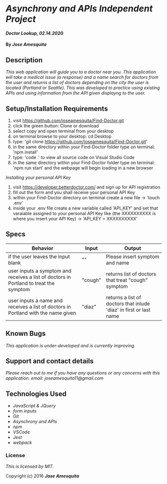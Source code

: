 # _Asynchrony and APIs Independent Project_

#### _Doctor Lookup, 02.14.2020_

#### By _**Jose Amesquita**_

## Description

_This web application will guide you to a doctor near you. This application will take a medical issue (a response) and a name search for doctors from the user and returns a list of doctors depending on the city the user is located (Portland or Seattle). This was developed to practice using existing APIs and using information from the API given displayng to the user._

## Setup/Installation Requirements

1. visit https://github.com/joseamesquita/Find-Doctor.git
2. click the green button: Clone or download 
3. select copy and open terminal from your desktop
4. on terminal browse to your desktop: cd Desktop
5. type: 'git clone https://github.com/joseamesquita/Find-Doctor.git'
6. in the same directory within your Find-Doctor folder type on terminal: 'npm install'
7. type: 'code .' to view all source code on Visual Studio Code
8. in the same directory within your Find-Doctor folder type on terminal: 'npm run start' and the webpage will begin loading in a new browser

_Installing your personal API Key_
1. visit https://developer.betterdoctor.com/ and sign up for API registration
2. fill out the form and you shall receive your personal API Key
3. within your Find-Doctor directory on terminal create a new file -> 'touch .env'
4. inside your .env file create a new variable called 'API_KEY' and set that varaiable assigned to your personal API Key like (the XXXXXXXXXX is where you insert your API Key) -> 'API_KEY = XXXXXXXXXX'

## Specs

Behavior | Input | Output
--- | --- | ---
if the user leaves the input blank | "" | Please insert symptom and name 
user inputs a symptom and receives a list of doctors in Portland to treat the symptom | "cough" | returns list of doctors that treat "cough" symptom
user inputs a name and receives a list of doctors in Portland with the name given | "diaz" | returns a list of doctors that inlude 'diaz' in first or last name

## Known Bugs

_This application is under-developed and is currently improving._

## Support and contact details

_Please reach out to me if you have any questions or any concerns with this application. email: joseamesquita11@gmail.com_

## Technologies Used

* _JavaScript & JQuery_
* _form inputs_
* _Git_
* _Asynchrony and APIs_
* _npm_
* _VSCode_
* _Jest_
* _webpack_

### License

*This is licensed by MIT.*

Copyright (c) 2016 **_Jose Amesquita_**